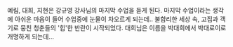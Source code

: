 예림, 대희, 지현은 강규영 강사님의 마지막 수업을 듣게 된다. 마지막 수업이라는 생각에 아쉬운 마음이 들어 수업중에 눈물이 차오르게 되는데.. 
불합리한 세상 속, 고집과 객기로 뭉친 청춘들의 '힙'한 반란이 시작되었다. 대희님은 이름을 박대희에서 박대로이로 개명하게 되는데... 
